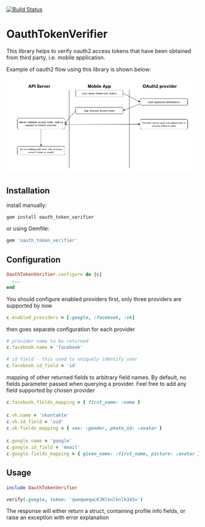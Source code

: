 [![Build Status](https://travis-ci.org/Shkrt/oauth_token_verifier.svg?branch=master)](https://travis-ci.org/Shkrt/oauth_token_verifier)

# OauthTokenVerifier

This library helps to verify oauth2 access tokens that have been obtained from third party, i.e. mobile application.

Example of oauth2 flow using this library is shown below:

![alt text](https://github.com/Shkrt/oauth_token_verifier/raw/master/oauth2_flow.png "Flow example")

## Installation

install manually:

```shell
gem install oauth_token_verifier
```

or using Gemfile:

```ruby
gem 'oauth_token_verifier'
```

## Configuration

```ruby
OauthTokenVerifier.configure do |c|
  ...
end
```

You should configure enabled providers first, only three providers are supported by now

```ruby
c.enabled_providers = [:google, :facebook, :vk]
```

then goes separate configuration for each provider

```ruby
# provider name to be returned
c.facebook.name = 'facebook'
```

```ruby
# id field - this used to uniquely identify user
c.facebook.id_field = 'id'
```

mapping of other returned fields to arbitrary field names. By default, no fields parameter passed when querying a provider. Feel free to add any field supported by chosen provider

```ruby
c.facebook.fields_mapping = { first_name: :name }

c.vk.name = 'vkontakte'
c.vk.id_field = 'uid'
c.vk.fields_mapping = { sex: :gender, photo_id: :avatar }

c.google.name = 'google'
c.google.id_field = 'email'
c.google.fields_mapping = { given_name: :first_name, picture: :avatar }

```

## Usage

```ruby
include OauthTokenVerifier
```

```ruby
verify(:google, token: 'qweqweqwLKJNlknlknlk343=')
```

The response will either return a struct, containing profile info fields, or raise an exception with error explanation
